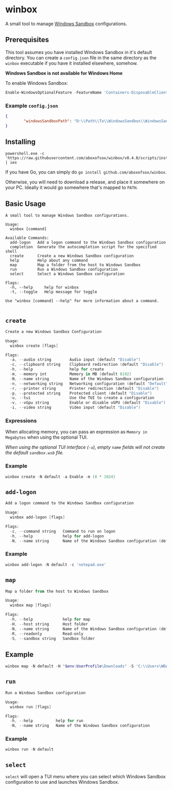 # winbox

A small tool to manage [Windows Sandbox]('https://learn.microsoft.com/en-us/windows/security/application-security/application-isolation/windows-sandbox/windows-sandbox-overview') configurations.

## Prerequisites
This tool assumes you have installed Windows Sandbox in it's default directory. You can create a `config.json` file in the same directory as the `winbox` executable if you have it installed elsewhere, somehow.

**Windows Sandbox is not available for Windows Home**

To enable Windows Sandbox:
```powershell
Enable-WindowsOptionalFeature -FeatureName 'Containers-DisposableClientVM' -All -Online
```

### Example `config.json`
```json
{
        "windowsSandboxPath": "D:\\Path\\To\\WindowsSandbox\\WindowsSandbox.exe"
}	
```

## Installing
```
powershell.exe -c 'https://raw.githubusercontent.com/aboxofsox/winbox/v0.4.0/scripts/install.ps1' | iex
```

If you have Go, you can simply do `go install github.com/aboxofsox/winbox`.

Otherwise, you will need to download a release, and place it somewhere on your PC. Ideally it would go somewhere that's mapped to `PATH`. 


## Basic Usage

```
A small tool to manage Windows Sandbox configurations.

Usage:
  winbox [command]

Available Commands:
  add-logon   Add a logon command to the Windows Sandbox configuration
  completion  Generate the autocompletion script for the specified shell
  create      Create a new Windows Sandbox configuration
  help        Help about any command
  map         Map a folder from the host to Windows Sandbox
  run         Run a Windows Sandbox configuration
  select      Select a Windows Sandbox configuration

Flags:
  -h, --help     help for winbox
  -t, --toggle   Help message for toggle

Use "winbox [command] --help" for more information about a command.


```

## `create`

```powershell
Create a new Windows Sandbox Configuration

Usage:
  winbox create [flags]

Flags:
  -a, --audio string        Audio input (default "Disable")
  -c, --clipboard string    Clipboard redirection (default "Disable")
  -h, --help                help for create
  -m, --memory int          Memory in MB (default 8192)
  -N, --name string         Name of the Windows Sandbox configuration (default "sandbox")
  -n, --networking string   Networking configuration (default "Default")
  -r, --printer string      Printer redirection (default "Disable")
  -p, --protected string    Protected client (default "Disable")
  -u, --tui                 Use the TUI to create a configuration
  -v, --vGpu string         Enable or disable vGPU (default "Disable")
  -i, --video string        Video input (default "Disable")
```

### Expressions
When allocating memory, you can pass an expression as `Memory in Megabytes` when using the optional TUI.

*When using the optional TUI interface (`-u`), empty `name` fields will not create the default `sandbox.wsb` file.*

### Example

```powershell
winbox create -N default -a Enable -m (8 * 1024)
```

## `add-logon`

```powershell
Add a logon command to the Windows Sandbox configuration

Usage:
  winbox add-logon [flags]

Flags:
  -c, --command string   Command to run on logon
  -h, --help             help for add-logon
  -N, --name string      Name of the Windows Sandbox configuration (default "sandbox")
```

### Example

```powershell
winbox add-logon -N default -c 'notepad.exe'
```

## `map`

```powershell
Map a folder from the host to Windows Sandbox

Usage:
  winbox map [flags]

Flags:
  -h, --help             help for map
  -H, --host string      Host folder
  -N, --name string      Name of the Windows Sandbox configuration (default "sandbox")
  -R, --readonly         Read-only
  -S, --sandbox string   Sandbox folder
```

## Example

```powershell
winbox map -N default -H "$env:UserProfile\Downloads" -S 'C:\\Users\WDAGUtilityAccount\Downloads' -R $false
```

## `run`

```powershell
Run a Windows Sandbox configuration

Usage:
  winbox run [flags]

Flags:
  -h, --help          help for run
  -N, --name string   Name of the Windows Sandbox configuration

```

### Example

```powershell
winbox run -N default
```

## `select`
`select` will open a TUI menu where you can select which Windows Sandbox configuration to use and launches Windows Sandbox.

